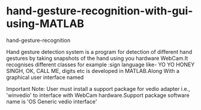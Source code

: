 # hand-gesture-recognition-with-gui-using-MATLAB
hand-gesture-recognition

Hand gesture detection system is a program for detection of different hand gestures by taking snapshots of the hand using you hardware WebCam.It recognises different classes for example :sign language like- YO YO HONEY SINGH, OK, CALL ME, digits etc
 is developed in MATLAB.Along With a graphical user interface named

Important Note: User must install a support package for vedio adapter i.e., 'winvedio' to interface with WebCam hardware.Support package software name is 'OS Generic vedio interface'
